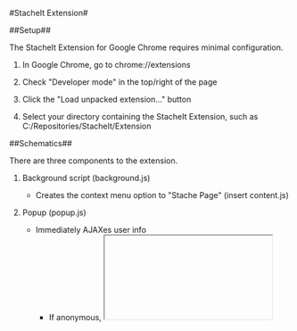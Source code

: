 #StacheIt Extension#

##Setup##

The StacheIt Extension for Google Chrome requires minimal configuration.

1. In Google Chrome, go to chrome://extensions

2. Check "Developer mode" in the top/right of the page

3. Click the "Load unpacked extension..." button

4. Select your directory containing the StacheIt Extension, such as
    C:/Repositories/StacheIt/Extension

##Schematics##

There are three components to the extension.

1. Background script (background.js)
    * Creates the context menu option to "Stache Page" (insert content.js)
    
2. Popup (popup.js)
    * Immediately AJAXes user info
        * If anonymous, <iframe> containing login page is shown
        * If registered, button to "Stache Page" is shown (inserts content.js)
    
3. Content script (content.js)
    * POSTs current page to main site's API, then opens the user's
      library view in a new tab